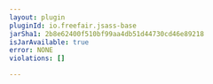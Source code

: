```yaml
---
layout: plugin
pluginId: io.freefair.jsass-base
jarSha1: 2b8e62400f510bf99aa4db51d44730cd46e89218
isJarAvailable: true
error: NONE
violations: []

---
```

